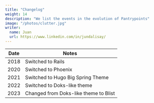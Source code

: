 ```yaml
---
title: "Changelog"
weight: 14
description: "We list the events in the evolution of Pantrypoints"
image: "/photos/clutter.jpg"
writer:
  name: Juan
  url: https://www.linkedin.com/in/jundalisay/
---
```



Date | Notes
--- | ---
2018 | Switched to Rails
2020 | Switched to Phoenix
2021 | Switched to Hugo Big Spring Theme
2022 | Switched to Doks-like theme
2023 | Changed from Doks-like theme to Blist
